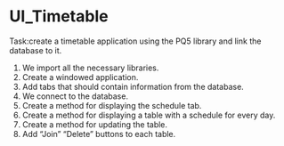 # UI_Timetable

Task:create a timetable application using the PQ5 library and link the database to it. 

1. We import all the necessary libraries.
2. Create a windowed application.
3. Add tabs that should contain information from the database.
4. We connect to the database.
5. Create a method for displaying the schedule tab.
6. Create a method for displaying a table with a schedule for every day.
7. Create a method for updating the table.
8. Add “Join” “Delete” buttons to each table. 
